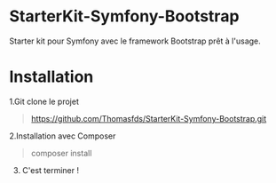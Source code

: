 # StarterKit-Symfony-Bootstrap
Starter kit pour Symfony avec le framework Bootstrap prêt à l'usage.


# Installation

1.Git clone le projet 
> https://github.com/Thomasfds/StarterKit-Symfony-Bootstrap.git

2.Installation avec Composer
> composer install

3. C'est terminer !

